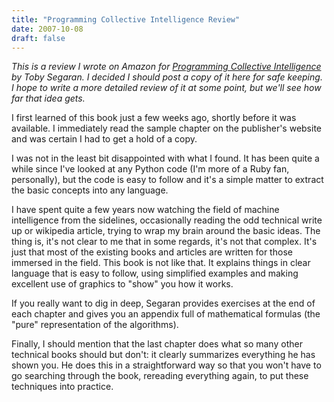 ```yaml
---
title: "Programming Collective Intelligence Review"
date: 2007-10-08
draft: false
---
```

_This is a review I wrote on Amazon for [Programming Collective Intelligence](https://www.amazon.com/Programming-Collective-Intelligence-Building-Applications/dp/0596529325/) by Toby Segaran. I decided I should post a copy of it here for safe keeping. I hope to write a more detailed review of it at some point, but we'll see how far that idea gets._

I first learned of this book just a few weeks ago, shortly before it was available. I immediately read the sample chapter on the publisher's website and was certain I had to get a hold of a copy. 

I was not in the least bit disappointed with what I found. It has been quite a while since I've looked at any Python code (I'm more of a Ruby fan, personally), but the code is easy to follow and it's a simple matter to extract the basic concepts into any language. 

I have spent quite a few years now watching the field of machine intelligence from the sidelines, occasionally reading the odd technical write up or wikipedia article, trying to wrap my brain around the basic ideas. The thing is, it's not clear to me that in some regards, it's not that complex. It's just that most of the existing books and articles are written for those immersed in the field. This book is not like that. It explains things in clear language that is easy to follow, using simplified examples and making excellent use of graphics to "show" you how it works. 

If you really want to dig in deep, Segaran provides exercises at the end of each chapter and gives you an appendix full of mathematical formulas (the "pure" representation of the algorithms). 

Finally, I should mention that the last chapter does what so many other technical books should but don't: it clearly summarizes everything he has shown you. He does this in a straightforward way so that you won't have to go searching through the book, rereading everything again, to put these techniques into practice. 
